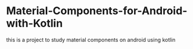 # Material-Components-for-Android-with-Kotlin
this is a project to study material components on android using kotlin
